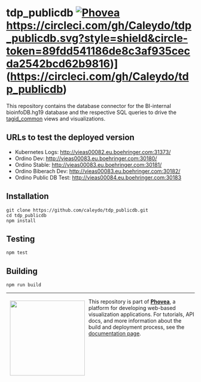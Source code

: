 tdp_publicdb [![Phovea][phovea-image]][phovea-url] https://circleci.com/gh/Caleydo/tdp_publicdb.svg?style=shield&circle-token=89fdd541186de8c3af935cecda2542bcd62b9816)](https://circleci.com/gh/Caleydo/tdp_publicdb)
=====================

This repository contains the database connector for the BI-internal bioinfoDB.hg19 database and the respective SQL queries to drive the [tagid_common](https://github.com/Caleydo/targid_common/) views and visualizations.

URLs to test the deployed version
---

- Kubernetes Logs: http://vieas00082.eu.boehringer.com:31373/
- Ordino Dev: http://vieas00083.eu.boehringer.com:30180/
- Ordino Stable: http://vieas00083.eu.boehringer.com:30181/
- Ordino Biberach Dev: http://vieas00083.eu.boehringer.com:30182/
- Ordino Public DB Test: http://vieas00084.eu.boehringer.com:30183

Installation
------------

```
git clone https://github.com/caleydo/tdp_publicdb.git
cd tdp_publicdb
npm install
```

Testing
-------

```
npm test
```

Building
--------

```
npm run build
```



***

<a href="https://caleydo.org"><img src="http://caleydo.org/assets/images/logos/caleydo.svg" align="left" width="200px" hspace="10" vspace="6"></a>
This repository is part of **[Phovea](http://phovea.caleydo.org/)**, a platform for developing web-based visualization applications. For tutorials, API docs, and more information about the build and deployment process, see the [documentation page](http://phovea.caleydo.org).


[phovea-image]: https://img.shields.io/badge/Phovea-Client%20Plugin-F47D20.svg
[phovea-url]: https://phovea.caleydo.org